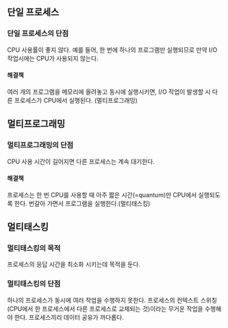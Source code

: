 ## 단일 프로세스
### 단일 프로세스의 단점
CPU 사용률이 좋지 않다.
예를 들어, 한 번에 하나의 프로그램만 실행되므로 만약 I/O 작업시에는 CPU가 사용되지 않는다.
#### 해결책
여러 개의 프로그램을 메모리에 올려놓고 동시에 실행시키면, I/O 작업이 발생할 시 다른 프로세스가 CPU에서 실행된다. (멀티프로그래밍)
## 멀티프로그래밍

### 멀티프로그래밍의 단점
CPU 사용 시간이 길어지면 다른 프로세스는 계속 대기한다.
#### 해결책
프로세스는 한 번 CPU를 사용할 때 아주 짧은 시간(=quantum)만 CPU에서 실행되도록 한다.
번갈아 가면서 프로그램을 실행한다.(멀티태스킹)
## 멀티태스킹
### 멀티태스킹의 목적
프로세스의 응답 시간을 최소화 시키는데 목적을 둔다.
### 멀티태스킹의 단점
하나의 프로세스가 동시에 여러 작업을 수행하지 못한다.
프로세스의 컨텍스트 스위칭(CPU에서 한 프로세스에서 다른 프로세스로 교체되는 것)이라는 무거운 작업을 수행해야 한다.
프로세스끼리 데이터 공유가 까다롭다.

